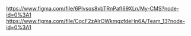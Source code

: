 https://www.figma.com/file/6Plvsqs8xbTRnPafI69XLn/My-CMS?node-id=0%3A1
https://www.figma.com/file/CqcF2zAlrOWkmgxfdeHn6A/Team_13?node-id=0%3A1
